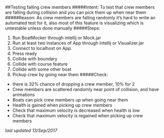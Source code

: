 ##Testing falling crew members
#####Intent: 
To test that crew members are falling during collision and you can pick them up when near them
#####Reason: 
As crew members are falling randomly it’s hard to write an automated test for it, also most of this feature is visualizing which is untestable unless done manually
#####Steps:
1. Run BoatMocker through intellij or Mock.jar
2. Run at least two instances of App through intellij or Visualizer.jar 
3. Connect to localhost on App.
4. Press ready
5. Collide with boundary
5. Collide with course feature
6. Collide with some other boat
7. Pickup crew by going near them 
#####Check:
* there is 32% chance of dropping a crew member, 10% for 2
* Crew members are scattered randomly near point of collision, and have animations
* Boats can pick crew members up when going near them
* Health is gained when picking up crew members
* Check that maximum velocity is decreased when health is low
* Check that maximum velocity is regained when picking up crew members

*last updated 13/Sep/2017*